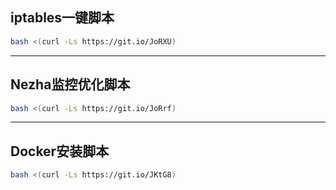 ## iptables一键脚本
``` bash
bash <(curl -Ls https://git.io/JoRXU)
```

---

## Nezha监控优化脚本
``` bash
bash <(curl -Ls https://git.io/JoRrf)
```

---

## Docker安装脚本
``` bash
bash <(curl -Ls https://git.io/JKtG8)
```